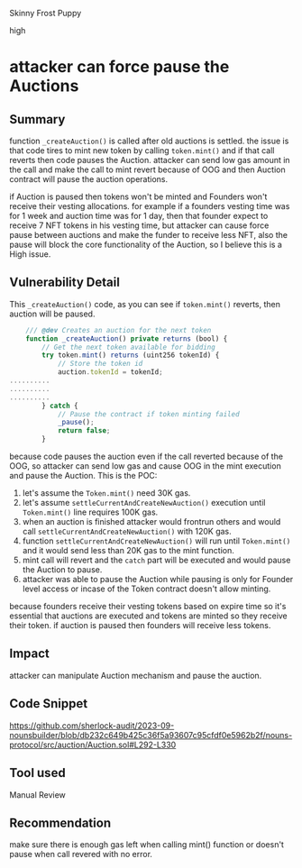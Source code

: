 Skinny Frost Puppy

high

# attacker can force pause the Auctions

## Summary
function `_createAuction()` is called after old auctions is settled. the issue is that code tires to mint new token by calling `token.mint()` and if that call reverts then code pauses the Auction. attacker can send low gas amount in the call and make the call to mint revert because of OOG and then Auction contract will pause the auction operations.

if Auction is paused then tokens won't be minted and Founders won't receive their vesting allocations. for example if a founders vesting time was for 1 week and auction time was for 1 day, then that founder expect to receive 7 NFT tokens in his vesting time, but attacker can cause force pause between auctions and make the funder to receive less NFT, also the pause will block the core functionality of the Auction, so I believe this is a High issue.


## Vulnerability Detail
This `_createAuction()` code, as you can see if `token.mint()` reverts, then auction will be paused. 
```javascript
    /// @dev Creates an auction for the next token
    function _createAuction() private returns (bool) {
        // Get the next token available for bidding
        try token.mint() returns (uint256 tokenId) {
            // Store the token id
            auction.tokenId = tokenId;
..........
..........
..........
        } catch {
            // Pause the contract if token minting failed
            _pause();
            return false;
        }
```
because code pauses the auction even if the call reverted because of the OOG, so attacker can send low gas and cause OOG in the mint execution and pause the Auction. This is the POC:
1. let's assume the `Token.mint()` need 30K gas.
2. let's assume `settleCurrentAndCreateNewAuction()` execution until `Token.mint()` line requires 100K gas.
3. when an auction is finished attacker would frontrun others and would call `settleCurrentAndCreateNewAuction()` with 120K gas.
4. function `settleCurrentAndCreateNewAuction()` will run until `Token.mint()` and it would send less than 20K gas to the mint function.
5. mint call will revert and the `catch` part will be executed and would pause the Auction to pause.
6. attacker was able to pause the Auction while pausing is only for Founder level access or incase of the Token contract doesn't allow minting.

because founders receive their vesting tokens based on expire time so it's essential that auctions are executed and tokens are minted so they receive their token. if auction is paused then founders will receive less tokens.

## Impact
attacker can manipulate Auction mechanism and pause the auction. 

## Code Snippet
https://github.com/sherlock-audit/2023-09-nounsbuilder/blob/db232c649b425c36f5a93607c95cfdf0e5962b2f/nouns-protocol/src/auction/Auction.sol#L292-L330

## Tool used
Manual Review

## Recommendation
make sure there is enough gas left when calling mint() function or doesn't pause when call revered with no error.